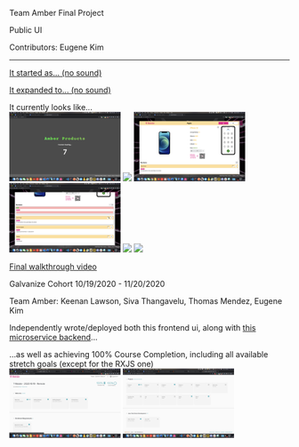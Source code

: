 Team Amber Final Project 

Public UI

Contributors:
Eugene Kim

-----

[It started as... (no sound)](https://www.youtube.com/watch?v=A6Uec_KJpiE&list=PLks73uWy20auiOKWPGq3HbGDPyYx6e-iY&index=11)

[It expanded to... (no sound)](https://youtu.be/kyVmEr_9mD0)

It currently looks like...\
<img src="/src/assets/rm0.png" width="200">
<img src="/src/assets/rm1.png" width="200">
<img src="/src/assets/rm2.png" width="200">
<img src="/src/assets/rm3.png" width="200">
<img src="/src/assets/rm4.png" width="200">
<img src="/src/assets/rm5.png" width="200">

[Final walkthrough video](https://youtu.be/3GNocPGupNM)

Galvanize Cohort 10/19/2020 - 11/20/2020

Team Amber: Keenan Lawson, Siva Thangavelu, Thomas Mendez, Eugene Kim

Independently wrote/deployed both this frontend ui, along with [this microservice backend](https://github.com/ekim1707/amber-microservices-accessories)...

...as well as achieving 100% Course Completion, including all available stretch goals (except for the RXJS one)\
<img src="/src/assets/galvanize0.png" width="200">
<img src="/src/assets/galvanize1.png" width="200">